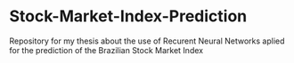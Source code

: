 # Stock-Market-Index-Prediction
Repository for my thesis about the use of Recurent Neural Networks aplied for the prediction of the Brazilian Stock Market Index
